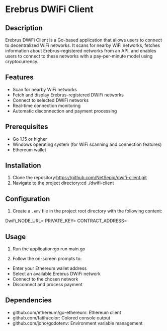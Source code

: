 # Erebrus DWiFi Client

## Description

Erebrus DWiFi Client is a Go-based application that allows users to connect to decentralized WiFi networks. It scans for nearby WiFi networks, fetches information about Erebrus-registered networks from an API, and enables users to connect to these networks with a pay-per-minute model using cryptocurrency.

## Features

- Scan for nearby WiFi networks
- Fetch and display Erebrus-registered DWiFi networks
- Connect to selected DWiFi networks
- Real-time connection monitoring
- Automatic disconnection and payment processing

## Prerequisites

- Go 1.15 or higher
- Windows operating system (for WiFi scanning and connection features)
- Ethereum wallet

## Installation

1. Clone the repository:https://github.com/NetSepio/dwifi-client.git
2. Navigate to the project directory:cd ./dwifi-client

## Configuration

1. Create a `.env` file in the project root directory with the following content:

Dwifi_NODE_URL=
PRIVATE_KEY=
CONTRACT_ADDRESS=

## Usage

1. Run the application:go run main.go


2. Follow the on-screen prompts to:
- Enter your Ethereum wallet address
- Select an available Erebrus DWiFi network
- Connect to the chosen network
- Disconnect and process payment

## Dependencies

- github.com/ethereum/go-ethereum: Ethereum client
- github.com/fatih/color: Colored console output
- github.com/joho/godotenv: Environment variable management

